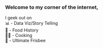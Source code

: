 ### Welcome to my corner of the internet,

I geek out on <br />
:bar_chart: - Data Viz/Story Telling <br />
:scroll: - Food History <br />
:man_cook: - Cooking <br />
:flying_disc: - Ultimate Frisbee <br />
